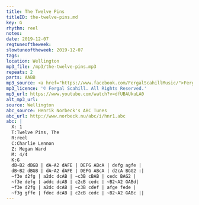 ```yaml
---
title: The Twelve Pins
titleID: the-twelve-pins.md
key: G
rhythm: reel
notes:
date: 2019-12-07
regtuneoftheweek:
slowtuneoftheweek: 2019-12-07
tags:
location: Wellington
mp3_file: /mp3/the-twelve-pins.mp3
repeats: 2
parts: AABB
mp3_source: <a href="https://www.facebook.com/FergalScahillMusic/">Fergal Scahill</a>
mp3_licence: '© Fergal Scahill. All Rights Reserved.'
mp3_url: https://www.youtube.com/watch?v=dfUBAUkuLA0
alt_mp3_url:
source: Wellington
abc_source: Henrik Norbeck's ABC Tunes
abc_url: http://www.norbeck.nu/abc/i/hnr1.abc
abc: |
  X: 1
  T:Twelve Pins, The
  R:reel
  C:Charlie Lennon
  Z: Megan Ward
  M: 4/4
  K:G
  dB~B2 dBGB | dA~A2 dAFE | DEFG ABcA | defg agfe |
  dB~B2 dBGB | dA~A2 dAFE | DEFG ABcA | d2cA BGG2 :|
  ~f3e d2fg | a2dc dcAB | ~c3B cBAB | cedc BAG2 |
  ~f3e defg | addc dcAB | c2cB cedc | ~B2~A2 GABd|
  ~f3e d2fg | a2dc dcAB | ~c3B cdef | afge fede |
  ~f3g gffe | fdec dcAB | c2cB cedc | ~B2~A2 GABc ||
---
```

